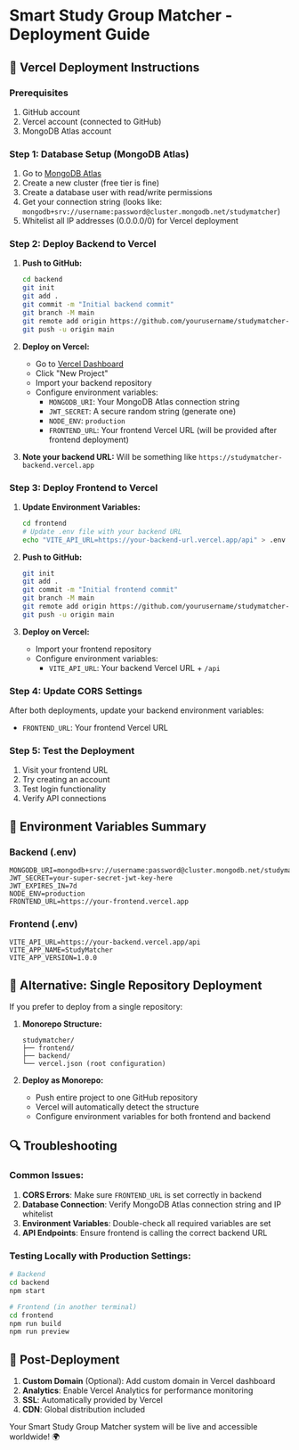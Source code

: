 # Smart Study Group Matcher - Deployment Guide

## 🚀 Vercel Deployment Instructions

### Prerequisites

1. GitHub account
2. Vercel account (connected to GitHub)
3. MongoDB Atlas account

### Step 1: Database Setup (MongoDB Atlas)

1. Go to [MongoDB Atlas](https://cloud.mongodb.com/)
2. Create a new cluster (free tier is fine)
3. Create a database user with read/write permissions
4. Get your connection string (looks like: `mongodb+srv://username:password@cluster.mongodb.net/studymatcher`)
5. Whitelist all IP addresses (0.0.0.0/0) for Vercel deployment

### Step 2: Deploy Backend to Vercel

1. **Push to GitHub:**

   ```bash
   cd backend
   git init
   git add .
   git commit -m "Initial backend commit"
   git branch -M main
   git remote add origin https://github.com/yourusername/studymatcher-backend.git
   git push -u origin main
   ```

2. **Deploy on Vercel:**

   - Go to [Vercel Dashboard](https://vercel.com/dashboard)
   - Click "New Project"
   - Import your backend repository
   - Configure environment variables:
     - `MONGODB_URI`: Your MongoDB Atlas connection string
     - `JWT_SECRET`: A secure random string (generate one)
     - `NODE_ENV`: `production`
     - `FRONTEND_URL`: Your frontend Vercel URL (will be provided after frontend deployment)

3. **Note your backend URL:** Will be something like `https://studymatcher-backend.vercel.app`

### Step 3: Deploy Frontend to Vercel

1. **Update Environment Variables:**

   ```bash
   cd frontend
   # Update .env file with your backend URL
   echo "VITE_API_URL=https://your-backend-url.vercel.app/api" > .env
   ```

2. **Push to GitHub:**

   ```bash
   git init
   git add .
   git commit -m "Initial frontend commit"
   git branch -M main
   git remote add origin https://github.com/yourusername/studymatcher-frontend.git
   git push -u origin main
   ```

3. **Deploy on Vercel:**
   - Import your frontend repository
   - Configure environment variables:
     - `VITE_API_URL`: Your backend Vercel URL + `/api`

### Step 4: Update CORS Settings

After both deployments, update your backend environment variables:

- `FRONTEND_URL`: Your frontend Vercel URL

### Step 5: Test the Deployment

1. Visit your frontend URL
2. Try creating an account
3. Test login functionality
4. Verify API connections

## 🔧 Environment Variables Summary

### Backend (.env)

```
MONGODB_URI=mongodb+srv://username:password@cluster.mongodb.net/studymatcher
JWT_SECRET=your-super-secret-jwt-key-here
JWT_EXPIRES_IN=7d
NODE_ENV=production
FRONTEND_URL=https://your-frontend.vercel.app
```

### Frontend (.env)

```
VITE_API_URL=https://your-backend.vercel.app/api
VITE_APP_NAME=StudyMatcher
VITE_APP_VERSION=1.0.0
```

## 🎯 Alternative: Single Repository Deployment

If you prefer to deploy from a single repository:

1. **Monorepo Structure:**

   ```
   studymatcher/
   ├── frontend/
   ├── backend/
   └── vercel.json (root configuration)
   ```

2. **Deploy as Monorepo:**
   - Push entire project to one GitHub repository
   - Vercel will automatically detect the structure
   - Configure environment variables for both frontend and backend

## 🔍 Troubleshooting

### Common Issues:

1. **CORS Errors**: Make sure `FRONTEND_URL` is set correctly in backend
2. **Database Connection**: Verify MongoDB Atlas connection string and IP whitelist
3. **Environment Variables**: Double-check all required variables are set
4. **API Endpoints**: Ensure frontend is calling the correct backend URL

### Testing Locally with Production Settings:

```bash
# Backend
cd backend
npm start

# Frontend (in another terminal)
cd frontend
npm run build
npm run preview
```

## 📱 Post-Deployment

1. **Custom Domain** (Optional): Add custom domain in Vercel dashboard
2. **Analytics**: Enable Vercel Analytics for performance monitoring
3. **SSL**: Automatically provided by Vercel
4. **CDN**: Global distribution included

Your Smart Study Group Matcher system will be live and accessible worldwide! 🌍
